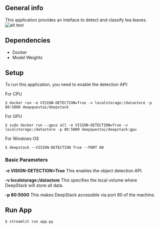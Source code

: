 
## General info
This application provides an inteface to detect and classify tea leaves.
![alt text](https://github.com/omdena-srilanka-tea-quality/task_4_model_building/streamlit-webapp/deployment-1?raw=true)

	
## Dependencies
* Docker
* Model Weights
	
## Setup
To run this application, you need to enable the detection API:

For CPU
```
$ docker run -e VISION-DETECTION=True -v localstorage:/datastore -p 80:5000 deepquestai/deepstack
```
For GPU
```
$ sudo docker run --gpus all -e VISION-DETECTION=True -v localstorage:/datastore -p 80:5000 deepquestai/deepstack:gpu
```
For Windows OS
```
$ deepstack --VISION-DETECTION True --PORT 80
```
### Basic Parameters

**-e VISION-DETECTION=True** This enables the object detection API.

**-v localstorage:/datastore** This specifies the local volume where DeepStack will store all data.

**-p 80:5000** This makes DeepStack accessible via port 80 of the machine.

## Run App
```
$ streamlit run app.py
```
